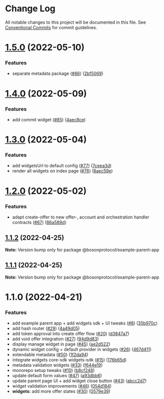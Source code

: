 # Change Log

All notable changes to this project will be documented in this file.
See [Conventional Commits](https://conventionalcommits.org) for commit guidelines.

# [1.5.0](https://github.com/bosonprotocol/core-components/compare/@bosonprotocol/example-parent-app@1.4.0...@bosonprotocol/example-parent-app@1.5.0) (2022-05-10)

### Features

* separate metadata package ([#86](https://github.com/bosonprotocol/core-components/issues/86)) ([2bf5069](https://github.com/bosonprotocol/core-components/commit/2bf5069256592e8ed5e80a3e557e1402ba437fc9))

# [1.4.0](https://github.com/bosonprotocol/core-components/compare/@bosonprotocol/example-parent-app@1.3.0...@bosonprotocol/example-parent-app@1.4.0) (2022-05-09)

### Features

* add commit widget ([#85](https://github.com/bosonprotocol/core-components/issues/85)) ([4aec8ce](https://github.com/bosonprotocol/core-components/commit/4aec8cec60d07588f356da0997ec4414f22a5b55))

# [1.3.0](https://github.com/bosonprotocol/core-components/compare/@bosonprotocol/example-parent-app@1.2.0...@bosonprotocol/example-parent-app@1.3.0) (2022-05-04)

### Features

* add widgetsUrl to default config ([#77](https://github.com/bosonprotocol/core-components/issues/77)) ([7ceea3d](https://github.com/bosonprotocol/core-components/commit/7ceea3deebf5da484d1ca7936cb9cd0e0cb6558f))
* render all widgets on index page ([#76](https://github.com/bosonprotocol/core-components/issues/76)) ([8aec59e](https://github.com/bosonprotocol/core-components/commit/8aec59eb0c763ece116a00b083d9283dcceaab8e))

# [1.2.0](https://github.com/bosonprotocol/core-components/compare/@bosonprotocol/example-parent-app@1.1.2...@bosonprotocol/example-parent-app@1.2.0) (2022-05-02)

### Features

* adapt create-offer to new offer-, account and orchestration handler contracts ([#67](https://github.com/bosonprotocol/core-components/issues/67)) ([86a589d](https://github.com/bosonprotocol/core-components/commit/86a589d69c65f178bf86f062f7ad77f3bfe33cad))

## [1.1.2](https://github.com/bosonprotocol/core-components/compare/@bosonprotocol/example-parent-app@1.1.1...@bosonprotocol/example-parent-app@1.1.2) (2022-04-25)

**Note:** Version bump only for package @bosonprotocol/example-parent-app

## [1.1.1](https://github.com/bosonprotocol/core-components/compare/@bosonprotocol/example-parent-app@1.1.0...@bosonprotocol/example-parent-app@1.1.1) (2022-04-25)

**Note:** Version bump only for package @bosonprotocol/example-parent-app

# 1.1.0 (2022-04-21)

### Features

* add example parent app + add widgets sdk + UI tweaks  ([#8](https://github.com/bosonprotocol/core-components/issues/8)) ([35b970c](https://github.com/bosonprotocol/core-components/commit/35b970cda4c73ba7d855d4538181fbbd34ad0e13))
* add hash router ([#29](https://github.com/bosonprotocol/core-components/issues/29)) ([4a49d05](https://github.com/bosonprotocol/core-components/commit/4a49d053ae4c01517261d5e5658f73157786c8ee))
* add token approval into create offer flow ([#20](https://github.com/bosonprotocol/core-components/issues/20)) ([d3847a7](https://github.com/bosonprotocol/core-components/commit/d3847a703870f0bd686f4d5b5b0d141276ff4c85))
* add void offer integration ([#27](https://github.com/bosonprotocol/core-components/issues/27)) ([94d9d83](https://github.com/bosonprotocol/core-components/commit/94d9d83d7dca351277293a3b027ff95b417b7cc9))
* display manage widget in page ([#45](https://github.com/bosonprotocol/core-components/issues/45)) ([ae2d522](https://github.com/bosonprotocol/core-components/commit/ae2d5228fd0ed7ed4399d9cd90bf45157f62a9d0))
* dynamic widget config + default provider in widgets ([#26](https://github.com/bosonprotocol/core-components/issues/26)) ([467d411](https://github.com/bosonprotocol/core-components/commit/467d411113f53069953673a5707c52baef0582e5))
* extendable metadata ([#50](https://github.com/bosonprotocol/core-components/issues/50)) ([1f2da94](https://github.com/bosonprotocol/core-components/commit/1f2da941381104e32e6620d8d97808d2fabedc98))
* integrate widgets core-sdk widgets-sdk ([#15](https://github.com/bosonprotocol/core-components/issues/15)) ([176b65d](https://github.com/bosonprotocol/core-components/commit/176b65d1a8a723567cadde2403ff45547a19cc0d))
* metadata validation widgets ([#33](https://github.com/bosonprotocol/core-components/issues/33)) ([f644e19](https://github.com/bosonprotocol/core-components/commit/f644e19f84342ceeff208997d5e6ba755063f2e9))
* monorepo setup tweaks ([#10](https://github.com/bosonprotocol/core-components/issues/10)) ([b8cf248](https://github.com/bosonprotocol/core-components/commit/b8cf2481a684b7d0917c31478cad06354454115d))
* update default form values ([#47](https://github.com/bosonprotocol/core-components/issues/47)) ([a93dbb6](https://github.com/bosonprotocol/core-components/commit/a93dbb6a18625e8d0499980714febcd3b904e7ff))
* update parent page UI + add widget close button ([#43](https://github.com/bosonprotocol/core-components/issues/43)) ([abcc2d7](https://github.com/bosonprotocol/core-components/commit/abcc2d7e9f4430097546686c939d79f077166ccc))
* widget validation improvements ([#46](https://github.com/bosonprotocol/core-components/issues/46)) ([054d184](https://github.com/bosonprotocol/core-components/commit/054d1848d83a1703f3ccd36e6caaad7850a0257f))
* **widgets:** add more offer states ([#30](https://github.com/bosonprotocol/core-components/issues/30)) ([0579e39](https://github.com/bosonprotocol/core-components/commit/0579e39134eedebd36373014fec7893d23582bc9))
